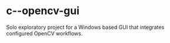 # c--opencv-gui
Solo exploratory project for a Windows based GUI that integrates configured OpenCV workflows.
